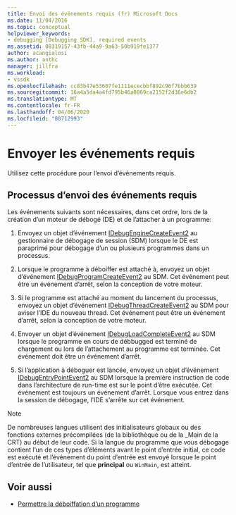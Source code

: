 ```yaml
---
title: Envoi des événements requis (fr) Microsoft Docs
ms.date: 11/04/2016
ms.topic: conceptual
helpviewer_keywords:
- debugging [Debugging SDK], required events
ms.assetid: 08319157-43fb-44a9-9a63-50b919fe1377
author: acangialosi
ms.author: anthc
manager: jillfra
ms.workload:
- vssdk
ms.openlocfilehash: cc83b47e53607fe1111ececbbf892c96f7bbb639
ms.sourcegitcommit: 16a4a5da4a4fd795b46a0869ca2152f2d36e6db2
ms.translationtype: MT
ms.contentlocale: fr-FR
ms.lasthandoff: 04/06/2020
ms.locfileid: "80712993"
---
```

# <a name="send-the-required-events"></a>Envoyer les événements requis
Utilisez cette procédure pour l’envoi d’événements requis.

## <a name="process-for-sending-required-events"></a>Processus d’envoi des événements requis
 Les événements suivants sont nécessaires, dans cet ordre, lors de la création d’un moteur de débogé (DE) et de l’attacher à un programme:

1. Envoyez un objet d’événement [IDebugEngineCreateEvent2](../../extensibility/debugger/reference/idebugenginecreateevent2.md) au gestionnaire de débogage de session (SDM) lorsque le DE est paraprimé pour débogage d’un ou plusieurs programmes dans un processus.

2. Lorsque le programme à déboiffer est attaché à, envoyez un objet d’événement [IDebugProgramCreateEvent2](../../extensibility/debugger/reference/idebugprogramcreateevent2.md) au SDM. Cet événement peut être un événement d’arrêt, selon la conception de votre moteur.

3. Si le programme est attaché au moment du lancement du processus, envoyez un objet d’événement [IDebugThreadCreateEvent2](../../extensibility/debugger/reference/idebugthreadcreateevent2.md) au SDM pour aviser l’IDE du nouveau thread. Cet événement peut être un événement d’arrêt, selon la conception de votre moteur.

4. Envoyer un objet d’événement [IDebugLoadCompleteEvent2](../../extensibility/debugger/reference/idebugloadcompleteevent2.md) au SDM lorsque le programme en cours de débbugged est terminé de chargement ou lors de l’attachement au programme est terminée. Cet événement doit être un événement d’arrêt.

5. Si l’application à déboguer est lancée, envoyez un objet d’événement [IDebugEntryPointEvent2](../../extensibility/debugger/reference/idebugentrypointevent2.md) au SDM lorsque la première instruction de code dans l’architecture de run-time est sur le point d’être exécutée. Cet événement est toujours un événement d’arrêt. Lorsque vous entrez dans la session de débogage, l’IDE s’arrête sur cet événement.

> [!NOTE]
> De nombreuses langues utilisent des initialisateurs globaux ou des fonctions externes précompilées (de la bibliothèque ou de la _Main de la CRT) au début de leur code. Si la langue du programme que vous débogage contient l’un de ces types d’éléments avant le point d’entrée initial, ce code est exécuté et l’événement du point d’entrée est envoyé lorsque le point d’entrée de l’utilisateur, tel que **principal** ou `WinMain`, est atteint.

## <a name="see-also"></a>Voir aussi
- [Permettre la déboiffation d’un programme](../../extensibility/debugger/enabling-a-program-to-be-debugged.md)
